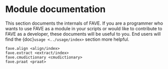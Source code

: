 # Module documentation

This section documents the internals of FAVE. If you are a programmer who wants to use FAVE as a module in your scripts or would like to contribute to FAVE as a developer, these documents will be useful to you. End users will find the {doc}`usage <../usage/index>` section more helpful.

```{toctree}
fave.align <align/index>
fave.extract <extract/index>
fave.cmudictionary <cmudictionary>
fave.praat <praat>
```
